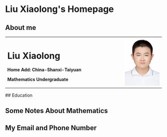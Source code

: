# Liu Xiaolong's Homepage
## About me
<table border="0">
  <tr>
    <td width="75%">
      <h1>Liu Xiaolong</h1>
      <p><b>Home Add: China-Shanxi-Taiyuan</b></p>
      <p><b>Mathematics Undergraduate</b></p>
    </td>
    <td width="25%">
      <img src="/MyPhoto.jpg" width="100%"> 
    </td>
  </tr>
</table>
## Education

## Some Notes About Mathematics

## My Email and Phone Number
